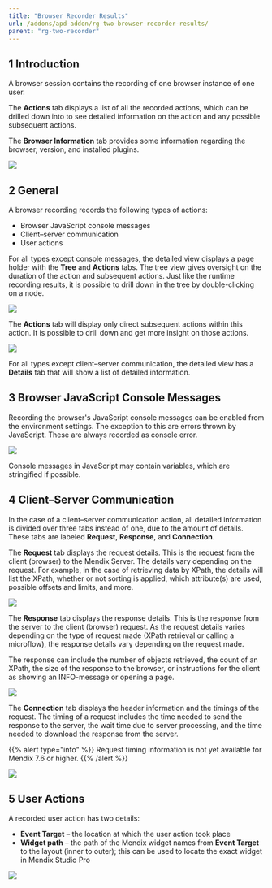 ```yaml
---
title: "Browser Recorder Results"
url: /addons/apd-addon/rg-two-browser-recorder-results/
parent: "rg-two-recorder"
---
```


## 1 Introduction

A browser session contains the recording of one browser instance of one user.

The **Actions** tab displays a list of all the recorded actions, which can be drilled down into to see detailed information on the action and any possible subsequent actions.

The **Browser Information** tab provides some information regarding the browser, version, and installed plugins.

![](/attachments/addons/apd-addon/rg-apd/rg-two-apm/rg-two-recorder/rg-two-browser-recorder-results/Performance_browser_recording.png)

## 2 General

A browser recording records the following types of actions:

* Browser JavaScript console messages
* Client–server communication
* User actions

For all types except console messages, the detailed view displays a page holder with the **Tree** and **Actions** tabs. The tree view gives oversight on the duration of the action and subsequent actions. Just like the runtime recording results, it is possible to drill down in the tree by double-clicking on a node.

![](/attachments/addons/apd-addon/rg-apd/rg-two-apm/rg-two-recorder/rg-two-browser-recorder-results/Performance_browser_recording_ActionsTree.png)

The **Actions** tab will display only direct subsequent actions within this action. It is possible to drill down and get more insight on those actions.

![](/attachments/addons/apd-addon/rg-apd/rg-two-apm/rg-two-recorder/rg-two-browser-recorder-results/Performance_browser_recording_ActionsActions.png)

For all types except client–server communication, the detailed view has a **Details** tab that will show a list of detailed information.

## 3 Browser JavaScript Console Messages

Recording the browser's JavaScript console messages can be enabled from the environment settings. The exception to this are errors thrown by JavaScript. These are always recorded as console error.

![](/attachments/addons/apd-addon/rg-apd/rg-two-apm/rg-two-recorder/rg-two-browser-recorder-results/Performance_browser_recording_ConsoleMessage.png)

Console messages in JavaScript may contain variables, which are stringified if possible. 

## 4 Client–Server Communication

In the case of a client–server communication action, all detailed information is divided over three tabs instead of one, due to the amount of details. These tabs are labeled **Request**, **Response**, and **Connection**.

The **Request** tab displays the request details. This is the request from the client (browser) to the Mendix Server. The details vary depending on the request. For example, in the case of retrieving data by XPath, the details will list the XPath, whether or not sorting is applied, which attribute(s) are used, possible offsets and limits, and more.

![](/attachments/addons/apd-addon/rg-apd/rg-two-apm/rg-two-recorder/rg-two-browser-recorder-results/Performance_browser_recording_ActionsRequest.png)

The **Response** tab displays the response details. This is the response from the server to the client (browser) request. As the request details varies depending on the type of request made (XPath retrieval or calling a microflow), the response details vary depending on the request made.

The response can include the number of objects retrieved, the count of an XPath, the size of the response to the browser, or instructions for the client as showing an INFO-message or opening a page.

![](/attachments/addons/apd-addon/rg-apd/rg-two-apm/rg-two-recorder/rg-two-browser-recorder-results/Performance_browser_recording_ActionsResponse.png)

The **Connection** tab displays the header information and the timings of the request. The timing of a request includes the time needed to send the response to the server, the wait time due to server processing, and the time needed to download the response from the server. 

{{% alert type="info" %}}
Request timing information is not yet available for Mendix 7.6 or higher.
{{% /alert %}}

![](/attachments/addons/apd-addon/rg-apd/rg-two-apm/rg-two-recorder/rg-two-browser-recorder-results/Performance_browser_recording_ActionsConnection.png)

## 5 User Actions

A recorded user action has two details:

* **Event Target** – the location at which the user action took place
* **Widget path** – the path of the Mendix widget names from **Event Target** to the layout (inner to outer); this can be used to locate the exact widget in Mendix Studio Pro

![](/attachments/addons/apd-addon/rg-apd/rg-two-apm/rg-two-recorder/rg-two-browser-recorder-results/Performance_browser_recording_UserAction.png)
